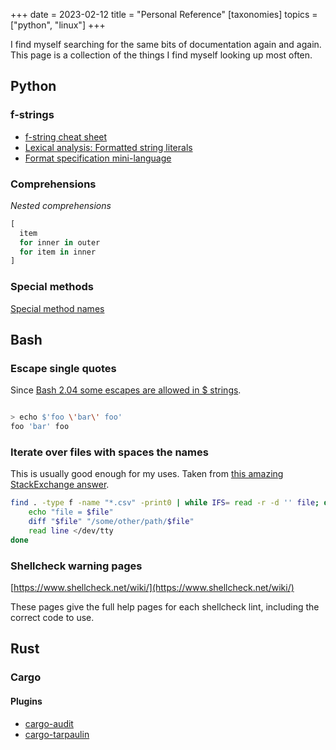 +++
date = 2023-02-12
title = "Personal Reference"
[taxonomies]
topics = ["python", "linux"]
+++

I find myself searching for the same bits of documentation again and again. This page
is a collection of the things I find myself looking up most often.

## Python

### f-strings

- [f-string cheat sheet](https://fstring.help/cheat/)
- [Lexical analysis: Formatted string literals](https://docs.python.org/3/reference/lexical_analysis.html#f-strings)
- [Format specification mini-language](https://docs.python.org/3/library/string.html#formatspec)

### Comprehensions

*Nested comprehensions*
```python
[
  item 
  for inner in outer
  for item in inner
]
```

### Special methods

[Special method names](https://docs.python.org/3/reference/datamodel.html#special-method-names)

## Bash

### Escape single quotes

Since [Bash 2.04 some escapes are allowed in $ strings](https://stackoverflow.com/a/16605140/15720).

```bash

> echo $'foo \'bar\' foo'
foo 'bar' foo
```

### Iterate over files with spaces the names

This is usually good enough for my uses. Taken from [this amazing StackExchange answer](https://unix.stackexchange.com/a/9499/443570).

```bash
find . -type f -name "*.csv" -print0 | while IFS= read -r -d '' file; do
    echo "file = $file"
    diff "$file" "/some/other/path/$file"
    read line </dev/tty
done
```

### Shellcheck warning pages

[https://www.shellcheck.net/wiki/](https://www.shellcheck.net/wiki/)

These pages give the full help pages for each shellcheck lint, including the correct code to use.

## Rust

### Cargo

#### Plugins

- [cargo-audit](https://crates.io/crates/cargo-audit)
- [cargo-tarpaulin](https://crates.io/crates/cargo-tarpaulin)
